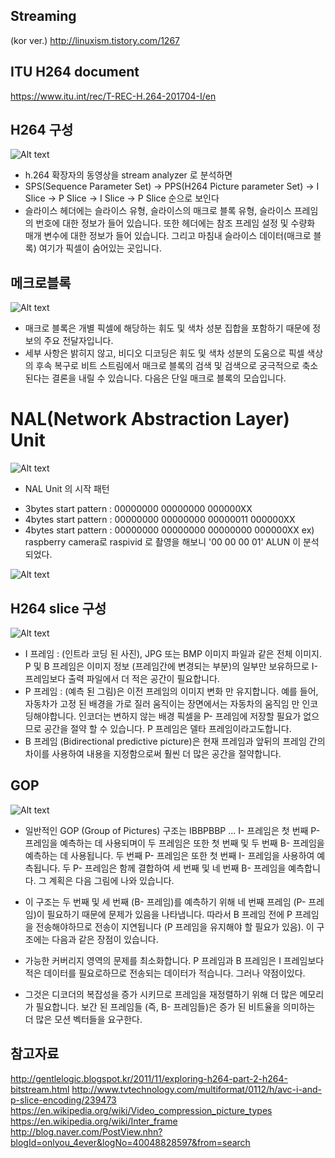 ## Streaming 
(kor ver.) http://linuxism.tistory.com/1267

## ITU H264 document
https://www.itu.int/rec/T-REC-H.264-201704-I/en

## H264 구성
![Alt text](http://1.bp.blogspot.com/-XoBw_6CfYVc/TsPg6tlJoXI/AAAAAAAAAKQ/XfP2VJeJ6aE/s400/bitstream_detailed.png)
- h.264 확장자의 동영상을 stream analyzer 로 분석하면 
- SPS(Sequence Parameter Set)  -> PPS(H264 Picture parameter Set) -> I Slice -> P Slice -> I Slice -> P Slice 순으로 보인다 
- 슬라이스 헤더에는 슬라이스 유형, 슬라이스의 매크로 블록 유형, 슬라이스 프레임의 번호에 대한 정보가 들어 있습니다. 또한 헤더에는 참조 프레임 설정 및 수량화 매개 변수에 대한 정보가 들어 있습니다. 그리고 마침내 슬라이스 데이터(매크로 블록) 여기가 픽셀이 숨어있는 곳입니다.

## 메크로블록
![Alt text](http://1.bp.blogspot.com/-kTrtXc7xxDQ/TsPh6nctEYI/AAAAAAAAAKc/dyScSoiZtXs/s400/macroblock.png)
- 매크로 블록은 개별 픽셀에 해당하는 휘도 및 색차 성분 집합을 포함하기 때문에 정보의 주요 전달자입니다. 
- 세부 사항은 밝히지 않고, 비디오 디코딩은 휘도 및 색차 성분의 도움으로 픽셀 색상의 후속 복구로 비트 스트림에서 매크로 블록의 검색 및 검색으로 궁극적으로 축소된다는 결론을 내릴 수 있습니다. 다음은 단일 매크로 블록의 모습입니다.

# NAL(Network Abstraction Layer) Unit
![Alt text](http://postfiles2.naver.net/data32/2008/3/12/33/h_264_stream_onlyou_4ever.jpg?type=w3)

- NAL Unit 의 시작 패턴 
* 3bytes start pattern : 00000000 00000000 000000XX
* 4bytes start pattern : 00000000 00000000 00000011 000000XX
* 4bytes start pattern : 00000000 00000000 00000000 000000XX
ex) raspberry camera로 raspivid 로 촬영을 해보니 '00 00 00 01' ALUN 이 분석 되었다.

![Alt text](https://i.stack.imgur.com/9XEy4.png)
## H264 slice 구성
![Alt text](https://upload.wikimedia.org/wikipedia/commons/thumb/6/64/I_P_and_B_frames.svg/500px-I_P_and_B_frames.svg.png)
- I 프레임 : (인트라 코딩 된 사진), JPG 또는 BMP 이미지 파일과 같은 전체 이미지. P 및 B 프레임은 이미지 정보 (프레임간에 변경되는 부분)의 일부만 보유하므로 I- 프레임보다 출력 파일에서 더 적은 공간이 필요합니다.
- P 프레임 : (예측 된 그림)은 이전 프레임의 이미지 변화 만 유지합니다. 예를 들어, 자동차가 고정 된 배경을 가로 질러 움직이는 장면에서는 자동차의 움직임 만 인코딩해야합니다. 인코더는 변하지 않는 배경 픽셀을 P- 프레임에 저장할 필요가 없으므로 공간을 절약 할 수 있습니다. P 프레임은 델타 프레임이라고도합니다.
- B 프레임 (Bidirectional predictive picture)은 현재 프레임과 앞뒤의 프레임 간의 차이를 사용하여 내용을 지정함으로써 훨씬 더 많은 공간을 절약합니다.

## GOP
![Alt text](https://upload.wikimedia.org/wikipedia/commons/thumb/7/7b/IBBPBB_inter_frame_group_of_pictures.svg/350px-IBBPBB_inter_frame_group_of_pictures.svg.png)

- 일반적인 GOP (Group of Pictures) 구조는 IBBPBBP ... I- 프레임은 첫 번째 P- 프레임을 예측하는 데 사용되며이 두 프레임은 또한 첫 번째 및 두 번째 B- 프레임을 예측하는 데 사용됩니다. 두 번째 P- 프레임은 또한 첫 번째 I- 프레임을 사용하여 예측됩니다. 두 P- 프레임은 함께 결합하여 세 번째 및 네 번째 B- 프레임을 예측합니다. 그 계획은 다음 그림에 나와 있습니다.

- 이 구조는 두 번째 및 세 번째 (B- 프레임)를 예측하기 위해 네 번째 프레임 (P- 프레임)이 필요하기 때문에 문제가 있음을 나타냅니다. 따라서 B 프레임 전에 P 프레임을 전송해야하므로 전송이 지연됩니다 (P 프레임을 유지해야 할 필요가 있음). 이 구조에는 다음과 같은 장점이 있습니다.

- 가능한 커버리지 영역의 문제를 최소화합니다.
P 프레임과 B 프레임은 I 프레임보다 적은 데이터를 필요로하므로 전송되는 데이터가 적습니다.
그러나 약점이있다.

- 그것은 디코더의 복잡성을 증가 시키므로 프레임을 재정렬하기 위해 더 많은 메모리가 필요합니다.
보간 된 프레임들 (즉, B- 프레임들)은 증가 된 비트율을 의미하는 더 많은 모션 벡터들을 요구한다.

## 참고자료
http://gentlelogic.blogspot.kr/2011/11/exploring-h264-part-2-h264-bitstream.html
http://www.tvtechnology.com/multiformat/0112/h/avc-i-and-p-slice-encoding/239473
https://en.wikipedia.org/wiki/Video_compression_picture_types
https://en.wikipedia.org/wiki/Inter_frame
http://blog.naver.com/PostView.nhn?blogId=onlyou_4ever&logNo=40048828597&from=search
